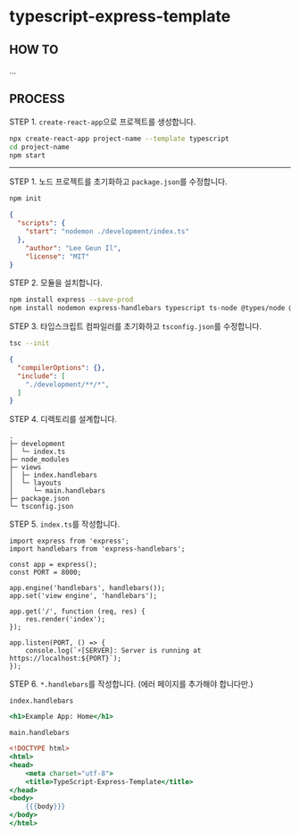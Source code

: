 # typescript-express-template

## HOW TO
...

## PROCESS
STEP 1. `create-react-app`으로 프로젝트를 생성합니다.
```bash
npx create-react-app project-name --template typescript
cd project-name
npm start
```

---


STEP 1. 노드 프로젝트를 초기화하고 `package.json`를 수정합니다.

```bash
npm init
```
```json
{
  "scripts": {
    "start": "nodemon ./development/index.ts"
  },
	"author": "Lee Geun Il",
	"license": "MIT"
}

```


STEP 2. 모듈을 설치합니다.
```bash
npm install express --save-prod
npm install nodemon express-handlebars typescript ts-node @types/node @types/express @types/express-handlebars --save-dev
```

STEP 3. 타입스크립트 컴파일러를 초기화하고 `tsconfig.json`를 수정합니다.
```bash
tsc --init
```
```json
{
  "compilerOptions": {},
  "include": [
    "./development/**/*",
  ]
}
```

STEP 4. 디렉토리를 설계합니다.
```
.
├─ development
│  └─ index.ts
├─ node_modules
├─ views
│  ├─ index.handlebars
│  └─ layouts
│     └─ main.handlebars
├─ package.json
└─ tsconfig.json

```

STEP 5. `index.ts`를 작성합니다.

```
import express from 'express';
import handlebars from 'express-handlebars';

const app = express();
const PORT = 8000;

app.engine('handlebars', handlebars());
app.set('view engine', 'handlebars');

app.get('/', function (req, res) {
    res.render('index');
});

app.listen(PORT, () => {
    console.log(`⚡️[SERVER]: Server is running at https://localhost:${PORT}`);
});
```

STEP 6. `*.handlebars`를 작성합니다. (에러 페이지를 추가해야 합니다만.)

`index.handlebars`
```handlebars
<h1>Example App: Home</h1>
```
`main.handlebars`
```handlebars
<!DOCTYPE html>
<html>
<head>
    <meta charset="utf-8">
    <title>TypeScript-Express-Template</title>
</head>
<body>
    {{{body}}}
</body>
</html>
```


